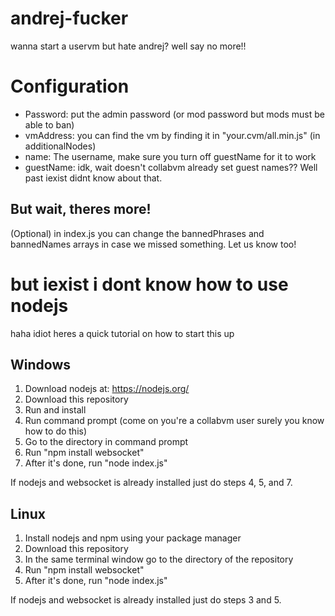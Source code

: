 # andrej-fucker
wanna start a uservm but hate andrej? well say no more!!
# Configuration
- Password: put the admin password (or mod password but mods must be able to ban)
- vmAddress: you can find the vm by finding it in "your.cvm/all.min.js" (in additionalNodes)
- name: The username, make sure you turn off guestName for it to work
- guestName: idk, wait doesn't collabvm already set guest names?? Well past iexist didnt know about that.
## But wait, theres more!
(Optional) in index.js you can change the bannedPhrases and bannedNames arrays in case we missed something. Let us know too!
# but iexist i dont know how to use nodejs
haha idiot heres a quick tutorial on how to start this up
## Windows
1. Download nodejs at: https://nodejs.org/
2. Download this repository
3. Run and install
4. Run command prompt (come on you're a collabvm user surely you know how to do this)
5. Go to the directory in command prompt
6. Run "npm install websocket"
7. After it's done, run "node index.js"

If nodejs and websocket is already installed just do steps 4, 5, and 7.
## Linux
1. Install nodejs and npm using your package manager
2. Download this repository
3. In the same terminal window go to the directory of the repository
4. Run "npm install websocket"
5. After it's done, run "node index.js"

If nodejs and websocket is already installed just do steps 3 and 5.

